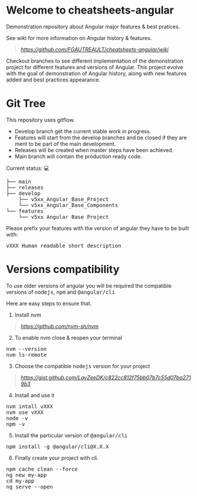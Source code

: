 # Welcome to cheatsheets-angular
Demonstration repository about Angular major features & best pratices.

See wiki for more information on Angular history & features.
> _https://github.com/FGAUTREAULT/cheatsheets-angular/wiki_

Checkout branches to see different implementation of the demonstration project for different features and versions of Angular. This project evolve with the goal of demonstration of Angular history, along with new features added and best practices appearance.

# Git Tree
This repository uses gitflow. 
* Develop branch get the current stable work in progress. 
* Features will start from the develop branches and be closed if they are ment to be part of the main development. 
* Releases will be created when master steps have been achieved.
* Main branch will contain the production ready code.

Current status: 💻
<pre>
├── main
├── releases
├── develop
    ├── v5xx_Angular_Base_Project
    └── v5xx_Angular_Base_Components
└── features
    └── v5xx_Angular_Base_Project
</pre>

Please prefix your features with the version of angular they have to be built with: <pre>vXXX_Human_readable_short_description</pre>

# Versions compatibility
To use older versions of angular you will be required the compatible versions of <kbd>nodejs</kbd>, <kbd>npm</kbd> and <kbd>@angular/cli</kbd>

Here are easy steps to ensure that.
1. Install nvm
> _https://github.com/nvm-sh/nvm_
2. To enable nvm close & reopen your terminal
<pre>
nvm --version
nvm ls-remote
</pre>
3. Choose the compatible <kbd>nodejs</kbd> version for your project
> _https://gist.github.com/LayZeeDK/c822cc812f75bb07b7c55d07ba2719b3_
4. Install and use it
<pre>
nvm intall vXXX
nvm use vXXX
node -v
npm -v
</pre>
5. Install the particular version of <kbd>@angular/cli</kbd>
<pre>
npm install -g @angular/cli@X.X.X
</pre>
6. Finally create your project with cli.
<pre>
npm cache clean --force
ng new my-app
cd my-app
ng serve --open
</pre>
